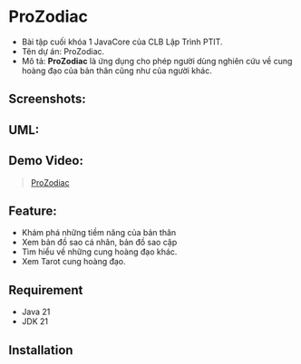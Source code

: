 # ProZodiac
- Bài tập cuối khóa 1 JavaCore của CLB Lập Trình PTIT.
- Tên dự án: ProZodiac.
- Mô tả: **ProZodiac** là ứng dụng cho phép người dùng nghiên cứu về cung hoàng đạo của bản thân cũng như của người khác.

## Screenshots:

## UML:

## Demo Video:
>[ProZodiac](https://drive.google.com/file/d/1DgCl59MZYg6zMy8FssrSjgCpdxjjkmSy/view?usp=sharing)

## Feature:
- Khám phá những tiềm năng của bản thân
- Xem bản đồ sao cá nhân, bản đồ sao cặp
- Tìm hiểu về những cung hoàng đạo khác.
- Xem Tarot cung hoàng đạo.

 ## Requirement
 - Java 21
 - JDK 21

## Installation
